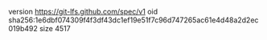 version https://git-lfs.github.com/spec/v1
oid sha256:1e6dbf074309f4f3df43dc1ef19e51f7c96d747265ac61e4d48a2d2ec019b492
size 4517
